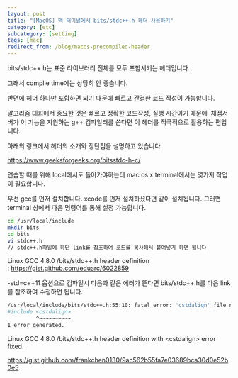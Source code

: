 ```yaml
---
layout: post
title: "[MacOS] 맥 터미널에서 bits/stdc++.h 헤더 사용하기"
category: [etc]
subcategory: [setting]
tags: [mac]
redirect_from: /blog/macos-precompiled-header
---
```


bits/stdc++.h는 표준 라이브러리 전체를 모두 포함시키는 헤더입니다.

그래서 complie time에는 상당히 안 좋습니다.

반면에 헤더 하나만 포함하면 되기 때문에 빠르고 간결한 코드 작성이 가능합니다.

알고리즘 대회에서 중요한 것은 빠르고 정확한 코드작성, 실행 시간이기 때문에  채점서버가 이 기능을 지원하는 g++ 컴파일러를 쓴다면 이 헤더를 적극적으로 활용하는 편입니다.

아래의 링크에서 헤더의 소개와 장단점을 설명하고 있습니다

<https://www.geeksforgeeks.org/bitsstdc-h-c/>

연습할 때를 위해 local에서도 돌아가야하는데 mac os x terminal에서는 몇가지 작업이 필요합니다.

우선 gcc를 먼저 설치합니다. xcode를 먼저 설치하셨다면 같이 설치됩니다. 그러면 terminal 상에서 다음 명령어를 통해 설정 가능합니다.

```bash
cd /usr/local/include
mkdir bits
cd bits
vi stdc++.h
// stdc++.h파일에 하단 link를 참조하여 코드를 복사해서 붙여넣기 하면 됩니다
```

Linux GCC 4.8.0 /bits/stdc++.h header definition : <https://gist.github.com/eduarc/6022859>

-std=c++11 옵션으로 컴파일시 다음과 같은 에러가 뜬다면 bits/stdc++.h를 다음 link를 참조하여 수정하면 됩니다.

```bash
/usr/local/include/bits/stdc++.h:55:10: fatal error: 'cstdalign' file not found
#include <cstdalign>
         ^~~~~~~~~~~
1 error generated.
```

Linux GCC 4.8.0 /bits/stdc++.h header definition with \<cstdalign\> error fixed.

<https://gist.github.com/frankchen0130/9ac562b55fa7e03689bca30d0e52b0e5>
